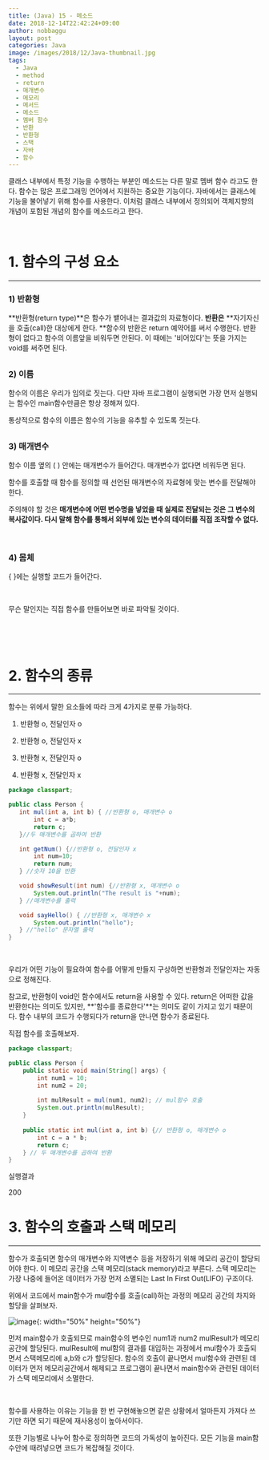 ```yaml
---
title: (Java) 15 - 메소드
date: 2018-12-14T22:42:24+09:00
author: nobbaggu
layout: post
categories: Java
image: /images/2018/12/Java-thumbnail.jpg
tags:
  - Java
  - method
  - return
  - 매개변수
  - 메모리
  - 메서드
  - 메소드
  - 멤버 함수
  - 반환
  - 반환형
  - 스택
  - 자바
  - 함수
---
```

클래스 내부에서 특정 기능을 수행하는 부분인 메소드는 다른 말로 멤버 함수 라고도 한다. 함수는 많은 프로그래밍 언어에서 지원하는 중요한 기능이다. 자바에서는 클래스에 기능을 불어넣기 위해 함수를 사용한다. 이처럼 클래스 내부에서 정의되어 객체지향의 개념이 포함된 개념의 함수를 메소드라고 한다.

&nbsp;

# 1. 함수의 구성 요소

* * *

### 1) 반환형

**반환형(return type)**은 함수가 뱉어내는 결과값의 자료형이다. **반환은** **자기자신을 호출(call)한 대상에게 한다. **함수의 반환은 return 예약어를 써서 수행한다. 반환형이 없다고 함수의 이름앞을 비워두면 안된다. 이 때에는 '비어있다'는 뜻을 가지는 void를 써주면 된다.

## 

### 2) 이름

함수의 이름은 우리가 임의로 짓는다. 다만 자바 프로그램이 실행되면 가장 먼저 실행되는 함수인 main함수만큼은 항상 정해져 있다.

통상적으로 함수의 이름은 함수의 기능을 유추할 수 있도록 짓는다.

## 

### 3) 매개변수

함수 이름 옆의 ( ) 안에는 매개변수가 들어간다. 매개변수가 없다면 비워두면 된다.

함수를 호출할 때 함수를 정의할 때 선언된 매개변수의 자료형에 맞는 변수를 전달해야한다.

주의해야 할 것은 **매개변수에 어떤 변수명을 넣었을 때 실제로 전달되는 것은 그 변수의 복사값이다. 다시 말해 함수를 통해서 외부에 있는 변수의 데이터를 직접 조작할 수 없다.**

&nbsp;

### 4) 몸체

{ }에는 실행할 코드가 들어간다.

&nbsp;

무슨 말인지는 직접 함수를 만들어보면 바로 파악될 것이다.

&nbsp;

&nbsp;

# 2. 함수의 종류

* * *

함수는 위에서 말한 요소들에 따라 크게 4가지로 분류 가능하다.

1) 반환형 o, 전달인자 o

2) 반환형 o, 전달인자 x

3) 반환형 x, 전달인자 o

4) 반환형 x, 전달인자 x

~~~ java
package classpart;

public class Person {
   int mul(int a, int b) { //반환형 o, 매개변수 o
       int c = a*b;
       return c;
   }//두 매개변수를 곱하여 반환

   int getNum() {//반환형 o, 전달인자 x
       int num=10;        
       return num;
   } //숫자 10을 반환

   void showResult(int num) {//반환형 x, 매개변수 o
       System.out.println("The result is "+num);
   } //매개변수를 출력

   void sayHello() { //반환형 x, 매개변수 x
       System.out.println("hello");
   } //"hello" 문자열 출력
}
~~~

&nbsp;

우리가 어떤 기능이 필요하여 함수를 어떻게 만들지 구상하면 반환형과 전달인자는 자동으로 정해진다.

참고로, 반환형이 void인 함수에서도 return을 사용할 수 있다. return은 어떠한 값을 반환한다는 의미도 있지만, **'함수를 종료한다'**는 의미도 같이 가지고 있기 때문이다. 함수 내부의 코드가 수행되다가 return을 만나면 함수가 종료된다.

직접 함수를 호출해보자.

~~~ java
package classpart;

public class Person {
    public static void main(String[] args) {
        int num1 = 10;
        int num2 = 20;
        
        int mulResult = mul(num1, num2); // mul함수 호출
        System.out.println(mulResult);
    }
    
    public static int mul(int a, int b) {// 반환형 o, 매개변수 o
        int c = a * b;
        return c;
    } // 두 매개변수를 곱하여 반환
}
~~~

실행결과

200

# 3. 함수의 호출과 스택 메모리

* * *

함수가 호출되면 함수의 매개변수와 지역변수 등을 저장하기 위해 메모리 공간이 할당되어야 한다. 이 메모리 공간을 스택 메모리(stack memory)라고 부른다. 스택 메모리는 가장 나중에 들어온 데이터가 가장 먼저 소멸되는 Last In First Out(LIFO) 구조이다.

위에서 코드에서 main함수가 mul함수를 호출(call)하는 과정의 메모리 공간의 차지와 할당을 살펴보자.

![image](https://nobbaggu.github.io/images/2018/12/no-name-37.jpg){: width="50%" height="50%"}

먼저 main함수가 호출되므로 main함수의 변수인 num1과 num2 mulResult가 메모리공간에 할당된다. mulResult에 mul함의 결과를 대입하는 과정에서 mul함수가 호출되면서 스택메모리에 a,b와 c가 할당된다. 함수의 호출이 끝나면서 mul함수와 관련된 데이터가 먼저 메모리공간에서 해제되고 프로그램이 끝나면서 main함수와 관련된 데이터가 스택 메모리에서 소멸한다.

&nbsp;

함수를 사용하는 이유는 기능을 한 번 구현해놓으면 같은 상황에서 얼마든지 가져다 쓰기만 하면 되기 때문에 재사용성이 높아서이다.

또한 기능별로 나누어 함수로 정의하면 코드의 가독성이 높아진다. 모든 기능을 main함수안에 때려넣으면 코드가 복잡해질 것이다.